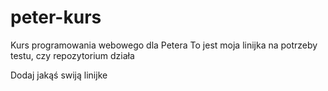 # peter-kurs

Kurs programowania webowego dla Petera
To jest moja linijka na potrzeby testu, czy repozytorium działa

Dodaj jakąś swiją linijke